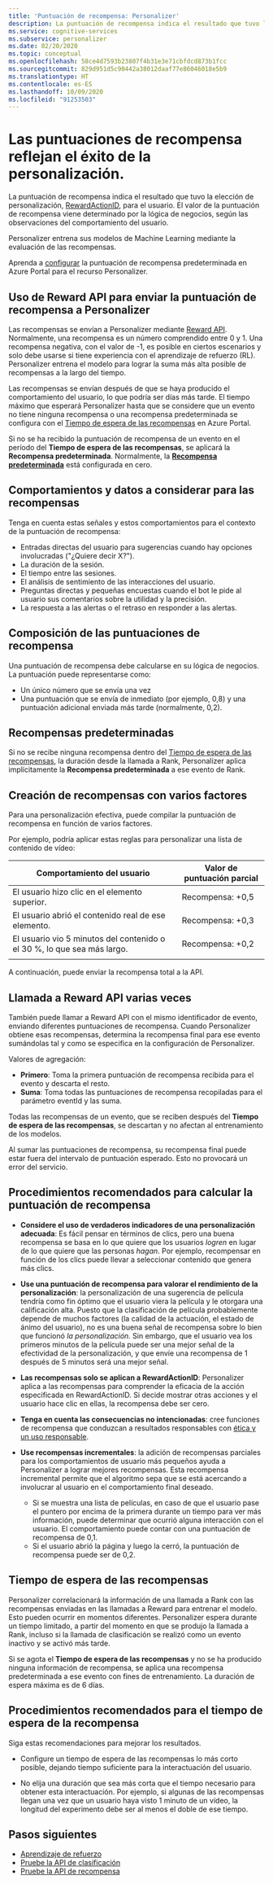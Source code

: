 ```yaml
---
title: 'Puntuación de recompensa: Personalizer'
description: La puntuación de recompensa indica el resultado que tuvo la elección de personalización, RewardActionID, para el usuario. El valor de la puntuación de recompensa viene determinado por la lógica de negocios, según las observaciones del comportamiento del usuario. Personalizer entrena sus modelos de Machine Learning mediante la evaluación de las recompensas.
ms.service: cognitive-services
ms.subservice: personalizer
ms.date: 02/20/2020
ms.topic: conceptual
ms.openlocfilehash: 58ce4d7593b23807f4b31e3e71cbfdcd873b1fcc
ms.sourcegitcommit: 829d951d5c90442a38012daaf77e86046018e5b9
ms.translationtype: HT
ms.contentlocale: es-ES
ms.lasthandoff: 10/09/2020
ms.locfileid: "91253503"
---
```

# <a name="reward-scores-indicate-success-of-personalization"></a>Las puntuaciones de recompensa reflejan el éxito de la personalización.

La puntuación de recompensa indica el resultado que tuvo la elección de personalización, [RewardActionID](https://docs.microsoft.com/rest/api/cognitiveservices/personalizer/rank/rank#response), para el usuario. El valor de la puntuación de recompensa viene determinado por la lógica de negocios, según las observaciones del comportamiento del usuario.

Personalizer entrena sus modelos de Machine Learning mediante la evaluación de las recompensas.

Aprenda a [configurar](how-to-settings.md#configure-rewards-for-the-feedback-loop) la puntuación de recompensa predeterminada en Azure Portal para el recurso Personalizer.

## <a name="use-reward-api-to-send-reward-score-to-personalizer"></a>Uso de Reward API para enviar la puntuación de recompensa a Personalizer

Las recompensas se envían a Personalizer mediante [Reward API](https://docs.microsoft.com/rest/api/cognitiveservices/personalizer/events/reward). Normalmente, una recompensa es un número comprendido entre 0 y 1. Una recompensa negativa, con el valor de -1, es posible en ciertos escenarios y solo debe usarse si tiene experiencia con el aprendizaje de refuerzo (RL). Personalizer entrena el modelo para lograr la suma más alta posible de recompensas a la largo del tiempo.

Las recompensas se envían después de que se haya producido el comportamiento del usuario, lo que podría ser días más tarde. El tiempo máximo que esperará Personalizer hasta que se considere que un evento no tiene ninguna recompensa o una recompensa predeterminada se configura con el [Tiempo de espera de las recompensas](#reward-wait-time) en Azure Portal.

Si no se ha recibido la puntuación de recompensa de un evento en el período del **Tiempo de espera de las recompensas**, se aplicará la **Recompensa predeterminada**. Normalmente, la **[Recompensa predeterminada](how-to-settings.md#configure-reward-settings-for-the-feedback-loop-based-on-use-case)** está configurada en cero.


## <a name="behaviors-and-data-to-consider-for-rewards"></a>Comportamientos y datos a considerar para las recompensas

Tenga en cuenta estas señales y estos comportamientos para el contexto de la puntuación de recompensa:

* Entradas directas del usuario para sugerencias cuando hay opciones involucradas ("¿Quiere decir X?").
* La duración de la sesión.
* El tiempo entre las sesiones.
* El análisis de sentimiento de las interacciones del usuario.
* Preguntas directas y pequeñas encuestas cuando el bot le pide al usuario sus comentarios sobre la utilidad y la precisión.
* La respuesta a las alertas o el retraso en responder a las alertas.

## <a name="composing-reward-scores"></a>Composición de las puntuaciones de recompensa

Una puntuación de recompensa debe calcularse en su lógica de negocios. La puntuación puede representarse como:

* Un único número que se envía una vez
* Una puntuación que se envía de inmediato (por ejemplo, 0,8) y una puntuación adicional enviada más tarde (normalmente, 0,2).

## <a name="default-rewards"></a>Recompensas predeterminadas

Si no se recibe ninguna recompensa dentro del [Tiempo de espera de las recompensas](#reward-wait-time), la duración desde la llamada a Rank, Personalizer aplica implícitamente la **Recompensa predeterminada** a ese evento de Rank.

## <a name="building-up-rewards-with-multiple-factors"></a>Creación de recompensas con varios factores

Para una personalización efectiva, puede compilar la puntuación de recompensa en función de varios factores.

Por ejemplo, podría aplicar estas reglas para personalizar una lista de contenido de vídeo:

|Comportamiento del usuario|Valor de puntuación parcial|
|--|--|
|El usuario hizo clic en el elemento superior.|Recompensa: +0,5|
|El usuario abrió el contenido real de ese elemento.|Recompensa: +0,3|
|El usuario vio 5 minutos del contenido o el 30 %, lo que sea más largo.|Recompensa: +0,2|
|||

A continuación, puede enviar la recompensa total a la API.

## <a name="calling-the-reward-api-multiple-times"></a>Llamada a Reward API varias veces

También puede llamar a Reward API con el mismo identificador de evento, enviando diferentes puntuaciones de recompensa. Cuando Personalizer obtiene esas recompensas, determina la recompensa final para ese evento sumándolas tal y como se especifica en la configuración de Personalizer.

Valores de agregación:

*  **Primero**: Toma la primera puntuación de recompensa recibida para el evento y descarta el resto.
* **Suma**: Toma todas las puntuaciones de recompensa recopiladas para el parámetro eventId y las suma.

Todas las recompensas de un evento, que se reciben después del **Tiempo de espera de las recompensas**, se descartan y no afectan al entrenamiento de los modelos.

Al sumar las puntuaciones de recompensa, su recompensa final puede estar fuera del intervalo de puntuación esperado. Esto no provocará un error del servicio.

## <a name="best-practices-for-calculating-reward-score"></a>Procedimientos recomendados para calcular la puntuación de recompensa

* **Considere el uso de verdaderos indicadores de una personalización adecuada**: Es fácil pensar en términos de clics, pero una buena recompensa se basa en lo que quiere que los usuarios *logren* en lugar de lo que quiere que las personas *hagan*.  Por ejemplo, recompensar en función de los clics puede llevar a seleccionar contenido que genera más clics.

* **Use una puntuación de recompensa para valorar el rendimiento de la personalización**: la personalización de una sugerencia de película tendría como fin óptimo que el usuario viera la película y le otorgara una calificación alta. Puesto que la clasificación de película probablemente depende de muchos factores (la calidad de la actuación, el estado de ánimo del usuario), no es una buena señal de recompensa sobre lo bien que funcionó *la personalización*. Sin embargo, que el usuario vea los primeros minutos de la película puede ser una mejor señal de la efectividad de la personalización, y que envíe una recompensa de 1 después de 5 minutos será una mejor señal.

* **Las recompensas solo se aplican a RewardActionID**: Personalizer aplica a las recompensas para comprender la eficacia de la acción especificada en RewardActionID. Si decide mostrar otras acciones y el usuario hace clic en ellas, la recompensa debe ser cero.

* **Tenga en cuenta las consecuencias no intencionadas**: cree funciones de recompensa que conduzcan a resultados responsables con [ética y un uso responsable](ethics-responsible-use.md).

* **Use recompensas incrementales**: la adición de recompensas parciales para los comportamientos de usuario más pequeños ayuda a Personalizer a lograr mejores recompensas. Esta recompensa incremental permite que el algoritmo sepa que se está acercando a involucrar al usuario en el comportamiento final deseado.
    * Si se muestra una lista de películas, en caso de que el usuario pase el puntero por encima de la primera durante un tiempo para ver más información, puede determinar que ocurrió alguna interacción con el usuario. El comportamiento puede contar con una puntuación de recompensa de 0,1.
    * Si el usuario abrió la página y luego la cerró, la puntuación de recompensa puede ser de 0,2.

## <a name="reward-wait-time"></a>Tiempo de espera de las recompensas

Personalizer correlacionará la información de una llamada a Rank con las recompensas enviadas en las llamadas a Reward para entrenar el modelo. Esto pueden ocurrir en momentos diferentes. Personalizer espera durante un tiempo limitado, a partir del momento en que se produjo la llamada a Rank, incluso si la llamada de clasificación se realizó como un evento inactivo y se activó más tarde.

Si se agota el **Tiempo de espera de las recompensas** y no se ha producido ninguna información de recompensa, se aplica una recompensa predeterminada a ese evento con fines de entrenamiento. La duración de espera máxima es de 6 días.

## <a name="best-practices-for-reward-wait-time"></a>Procedimientos recomendados para el tiempo de espera de la recompensa

Siga estas recomendaciones para mejorar los resultados.

* Configure un tiempo de espera de las recompensas lo más corto posible, dejando tiempo suficiente para la interactuación del usuario.

* No elija una duración que sea más corta que el tiempo necesario para obtener esta interactuación. Por ejemplo, si algunas de las recompensas llegan una vez que un usuario haya visto 1 minuto de un vídeo, la longitud del experimento debe ser al menos el doble de ese tiempo.

## <a name="next-steps"></a>Pasos siguientes

* [Aprendizaje de refuerzo](concepts-reinforcement-learning.md)
* [Pruebe la API de clasificación](https://westus2.dev.cognitive.microsoft.com/docs/services/personalizer-api/operations/Rank/console)
* [Pruebe la API de recompensa](https://westus2.dev.cognitive.microsoft.com/docs/services/personalizer-api/operations/Reward)
